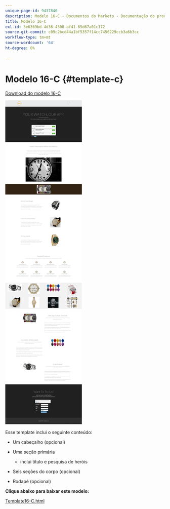 ```yaml
---
unique-page-id: 9437840
description: Modelo 16-C - Documentos do Marketo - Documentação do produto
title: Modelo 16-C
exl-id: 3e6369bd-4d36-4308-af41-65d67a01c172
source-git-commit: c09c2bcd44a1bf5357f14cc7456229ccb3a6b3cc
workflow-type: tm+mt
source-wordcount: '64'
ht-degree: 0%

---
```


# Modelo 16-C {#template-c}

[Download do modelo 16-C](https://docs.marketo.com/download/attachments/9437840/template-16c.html?version=1&amp;modificationdate=1438980731000&amp;api=v2)

![](assets/image2015-8-14-12-3a58-3a46.png)

Esse template inclui o seguinte conteúdo:

* Um cabeçalho (opcional)
* Uma seção primária

   * inclui título e pesquisa de heróis

* Seis seções do corpo (opcional)
* Rodapé (opcional)

**Clique abaixo para baixar este modelo:**

[Template16-C.html](https://docs.marketo.com/download/attachments/9437840/template-16c.html?version=1&amp;modificationdate=1438980731000&amp;api=v2)
